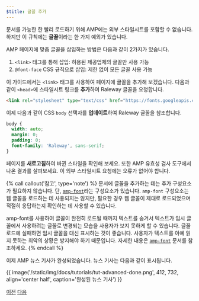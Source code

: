 ```yaml
---
$title: 글꼴 추가
---
```


문서를 가능한 한 빨리 로드하기 위해 AMP에는 외부 스타일시트를 포함할 수 없습니다. 하지만 이 규칙에는 **글꼴**이라는 한 가지 예외가 있습니다.  

AMP 페이지에 맞춤 글꼴을 삽입하는 방법은 다음과 같이 2가지가 있습니다.

1. `<link>` 태그를 통해 삽입: 허용된 제공업체의 글꼴만 사용 가능
2. `@font-face` CSS 규칙으로 삽입: 제한 없이 모든 글꼴 사용 가능

이 가이드에서는 `<link>` 태그를 사용하여 페이지에 글꼴을 추가해 보겠습니다. 다음과 같이 `<head>`에 스타일시트 링크를 **추가**하여 Raleway 글꼴을 요청합니다.

```html
<link rel="stylesheet" type="text/css" href="https://fonts.googleapis.com/css?family=Raleway">
```

이제 다음과 같이 CSS `body` 선택자를 **업데이트**하여 Raleway 글꼴을 참조합니다.

```css
body {
  width: auto;
  margin: 0;
  padding: 0;
  font-family: 'Raleway', sans-serif;
}
```

페이지를 **새로고침**하여 바뀐 스타일을 확인해 보세요. 또한 AMP 유효성 검사 도구에서 나온 결과를 살펴보세요.  이 외부 스타일시트 요청에는 오류가 없어야 합니다.

{% call callout('참고', type='note') %}
문서에 글꼴을 추가하는 데는 추가 구성요소가 필요하지 않습니다. 단, [`amp-font`](/ko/docs/reference/components/amp-font.html)라는 구성요소가 있습니다. `amp-font` 구성요소는 웹 글꼴을 로드하는 데 사용되지는 않지만, 필요한 경우 웹 글꼴이 제대로 로드되었으며 적절히 응답하는지 확인하는 데 사용할 수 있습니다.

amp-font를 사용하여 글꼴이 완전히 로드될 때까지 텍스트를 숨겨서 텍스트가 임시 글꼴에서 사용하려는 글꼴로 변경되는 모습을 사용자가 보지 못하게 할 수 있습니다. 글꼴 로드에 실패하면 임시 글꼴을 대신 표시하는 것이 좋습니다. 사용자가 텍스트를 아예 읽지 못하는 최악의 상황은 방지해야 하기 때문입니다. 자세한 내용은 [`amp-font`](/ko/docs/reference/components/amp-font.html) 문서를 참조하세요.
{% endcall %}

이제 AMP 뉴스 기사가 완성되었습니다. 뉴스 기사는 다음과 같이 표시됩니다.

{{ image('/static/img/docs/tutorials/tut-advanced-done.png', 412, 732, align='center half', caption='완성된 뉴스 기사') }}


<div class="prev-next-buttons">
  <a class="button prev-button" href="/ko/docs/fundamentals/add_advanced/navigating.html"><span class="arrow-prev">이전</span></a>
  <a class="button next-button" href="/ko/docs/fundamentals/add_advanced/congratulations.html"><span class="arrow-next">다음</span></a>
</div>
